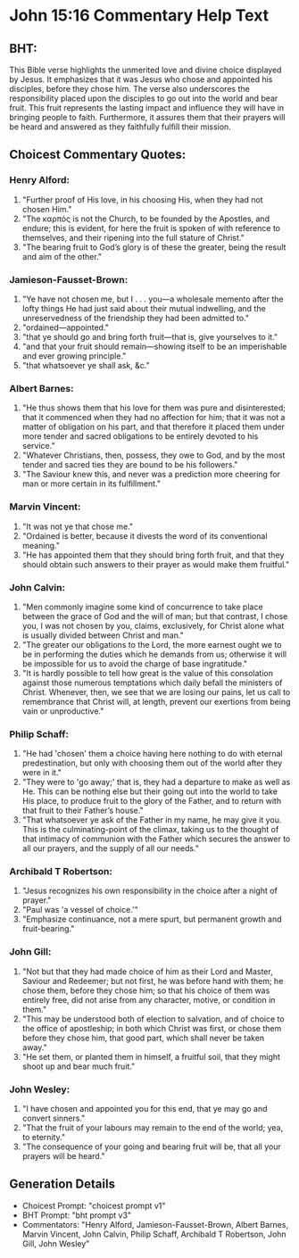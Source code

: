 # John 15:16 Commentary Help Text

## BHT:
This Bible verse highlights the unmerited love and divine choice displayed by Jesus. It emphasizes that it was Jesus who chose and appointed his disciples, before they chose him. The verse also underscores the responsibility placed upon the disciples to go out into the world and bear fruit. This fruit represents the lasting impact and influence they will have in bringing people to faith. Furthermore, it assures them that their prayers will be heard and answered as they faithfully fulfill their mission.

## Choicest Commentary Quotes:
### Henry Alford:
1. "Further proof of His love, in his choosing His, when they had not chosen Him."
2. "The καρπός is not the Church, to be founded by the Apostles, and endure; this is evident, for here the fruit is spoken of with reference to themselves, and their ripening into the full stature of Christ."
3. "The bearing fruit to God’s glory is of these the greater, being the result and aim of the other."

### Jamieson-Fausset-Brown:
1. "Ye have not chosen me, but I . . . you—a wholesale memento after the lofty things He had just said about their mutual indwelling, and the unreservedness of the friendship they had been admitted to."
2. "ordained—appointed."
3. "that ye should go and bring forth fruit—that is, give yourselves to it."
4. "and that your fruit should remain—showing itself to be an imperishable and ever growing principle."
5. "that whatsoever ye shall ask, &c."

### Albert Barnes:
1. "He thus shows them that his love for them was pure and disinterested; that it commenced when they had no affection for him; that it was not a matter of obligation on his part, and that therefore it placed them under more tender and sacred obligations to be entirely devoted to his service."
2. "Whatever Christians, then, possess, they owe to God, and by the most tender and sacred ties they are bound to be his followers."
3. "The Saviour knew this, and never was a prediction more cheering for man or more certain in its fulfillment."

### Marvin Vincent:
1. "It was not ye that chose me."
2. "Ordained is better, because it divests the word of its conventional meaning."
3. "He has appointed them that they should bring forth fruit, and that they should obtain such answers to their prayer as would make them fruitful."

### John Calvin:
1. "Men commonly imagine some kind of concurrence to take place between the grace of God and the will of man; but that contrast, I chose you, I was not chosen by you, claims, exclusively, for Christ alone what is usually divided between Christ and man."
2. "The greater our obligations to the Lord, the more earnest ought we to be in performing the duties which he demands from us; otherwise it will be impossible for us to avoid the charge of base ingratitude."
3. "It is hardly possible to tell how great is the value of this consolation against those numerous temptations which daily befall the ministers of Christ. Whenever, then, we see that we are losing our pains, let us call to remembrance that Christ will, at length, prevent our exertions from being vain or unproductive."

### Philip Schaff:
1. "He had 'chosen' them a choice having here nothing to do with eternal predestination, but only with choosing them out of the world after they were in it."
2. "They were to 'go away;' that is, they had a departure to make as well as He. This can be nothing else but their going out into the world to take His place, to produce fruit to the glory of the Father, and to return with that fruit to their Father’s house."
3. "That whatsoever ye ask of the Father in my name, he may give it you. This is the culminating-point of the climax, taking us to the thought of that intimacy of communion with the Father which secures the answer to all our prayers, and the supply of all our needs."

### Archibald T Robertson:
1. "Jesus recognizes his own responsibility in the choice after a night of prayer."
2. "Paul was 'a vessel of choice.'"
3. "Emphasize continuance, not a mere spurt, but permanent growth and fruit-bearing."

### John Gill:
1. "Not but that they had made choice of him as their Lord and Master, Saviour and Redeemer; but not first, he was before hand with them; he chose them, before they chose him; so that his choice of them was entirely free, did not arise from any character, motive, or condition in them."
2. "This may be understood both of election to salvation, and of choice to the office of apostleship; in both which Christ was first, or chose them before they chose him, that good part, which shall never be taken away."
3. "He set them, or planted them in himself, a fruitful soil, that they might shoot up and bear much fruit."

### John Wesley:
1. "I have chosen and appointed you for this end, that ye may go and convert sinners."
2. "That the fruit of your labours may remain to the end of the world; yea, to eternity."
3. "The consequence of your going and bearing fruit will be, that all your prayers will be heard."


## Generation Details
- Choicest Prompt: "choicest prompt v1"
- BHT Prompt: "bht prompt v3"
- Commentators: "Henry Alford, Jamieson-Fausset-Brown, Albert Barnes, Marvin Vincent, John Calvin, Philip Schaff, Archibald T Robertson, John Gill, John Wesley"
